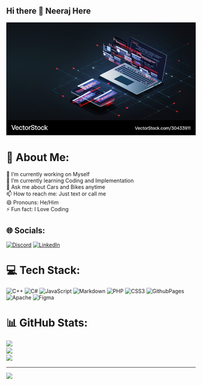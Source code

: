 ## Hi there 👋 Neeraj Here
![images](images/profile.jpg)

# 💫 About Me:
🔭 I’m currently working on Myself<br>🌱 I’m currently learning Coding and Implementation<br>💬 Ask me about Cars and Bikes anytime<br>📫 How to reach me: Just text or call me<br>😄 Pronouns: He/Him<br>⚡ Fun fact: I Love Coding


## 🌐 Socials:
[![Discord](https://img.shields.io/badge/Discord-%237289DA.svg?logo=discord&logoColor=white)](https://discord.gg/https://discord.com/channels/@me) [![LinkedIn](https://img.shields.io/badge/LinkedIn-%230077B5.svg?logo=linkedin&logoColor=white)](https://linkedin.com/in/https://www.linkedin.com/in/neeraj-k-89a460114/) 

# 💻 Tech Stack:
![C++](https://img.shields.io/badge/c++-%2300599C.svg?style=for-the-badge&logo=c%2B%2B&logoColor=white) ![C#](https://img.shields.io/badge/c%23-%23239120.svg?style=for-the-badge&logo=csharp&logoColor=white) ![JavaScript](https://img.shields.io/badge/javascript-%23323330.svg?style=for-the-badge&logo=javascript&logoColor=%23F7DF1E) ![Markdown](https://img.shields.io/badge/markdown-%23000000.svg?style=for-the-badge&logo=markdown&logoColor=white) ![PHP](https://img.shields.io/badge/php-%23777BB4.svg?style=for-the-badge&logo=php&logoColor=white) ![CSS3](https://img.shields.io/badge/css3-%231572B6.svg?style=for-the-badge&logo=css3&logoColor=white) ![GithubPages](https://img.shields.io/badge/github%20pages-121013?style=for-the-badge&logo=github&logoColor=white) ![Apache](https://img.shields.io/badge/apache-%23D42029.svg?style=for-the-badge&logo=apache&logoColor=white) ![Figma](https://img.shields.io/badge/figma-%23F24E1E.svg?style=for-the-badge&logo=figma&logoColor=white)
# 📊 GitHub Stats:
![](https://github-readme-stats.vercel.app/api?username=NeerajCR7-web&theme=dark&hide_border=false&include_all_commits=false&count_private=false)<br/>
![](https://github-readme-streak-stats.herokuapp.com/?user=NeerajCR7-web&theme=dark&hide_border=false)<br/>
![](https://github-readme-stats.vercel.app/api/top-langs/?username=NeerajCR7-web&theme=dark&hide_border=false&include_all_commits=false&count_private=false&layout=compact)

---
[![](https://visitcount.itsvg.in/api?id=NeerajCR7-web&icon=0&color=0)](https://visitcount.itsvg.in)



<!-- Proudly created with GPRM ( https://gprm.itsvg.in ) -->